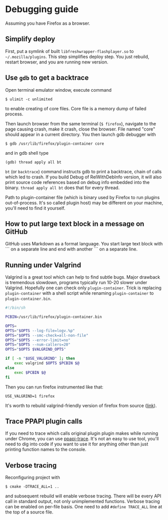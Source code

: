 # Debugging guide

Assuming you have Firefox as a browser.

## Simplify deploy

First, put a symlink of built `libfreshwrapper-flashplayer.so` to `~/.mozilla/plugins`.
This step simplifies deploy step. You just rebuild, restart browser, and you are running
new version.

## Use `gdb` to get a backtrace

Open terminal emulator window, execute command
```
$ ulimit -c unlimited
```
to enable creating of core files. Core file is a memory dump of failed process.

Then launch browser from the same terminal (`$ firefox`), navigate to the page causing crash,
make it crash, close the browser. File named "core" should appear in a current directory. You then
launch gdb debugger with
```
$ gdb /usr/lib/firefox/plugin-container core
```
and in gdb shell type
```
(gdb) thread apply all bt
```
`bt` (or `backtrace`) command instructs gdb to print a backtrace, chain of calls which led to
crash. If you build Debug of RelWithDebInfo version, it will also print source code references
based on debug info embedded into the binary. `thread apply all bt` does that for every thread.

Path to plugin-container file (which is binary used by Firefox to run plugins out-of-process. It's
so called plugin host) may be different on your machine, you'll need to find it yourself.

## How to put large text block in a message on GitHub

GitHub uses Markdown as a format language. You start large text block with \`\`\` on a separate
line and end with another \`\`\` on a separate line.

## Running under Valgrind

Valgrind is a great tool which can help to find subtle bugs. Major drawback is tremendous slowdown,
programs typically run 10-20 slower under Valgrind. Hopefully one can check only `plugin-container`.
Trick is replacing `plugin-container` with a shell script while renaming `plugin-container` to
`plugin-container.bin`.

```sh
#!/bin/sh

PCBIN=/usr/lib/firefox/plugin-container.bin

OPTS=
OPTS="$OPTS --log-file=logv.%p"
OPTS="$OPTS --smc-check=all-non-file"
OPTS="$OPTS --error-limit=no"
OPTS="$OPTS --num-callers=20"
OPTS="$OPTS $VALGRIND_OPTS"

if [ -n "$USE_VALGRIND" ]; then
    exec valgrind $OPTS $PCBIN $@
else
    exec $PCBIN $@
fi
```

Then you can run firefox instrumented like that:
```
USE_VALGRIND=1 firefox
```
It's worth to rebuild valgrind-friendly version of firefox from source
([link](https://developer.mozilla.org/en-US/docs/Mozilla/Testing/Valgrind)).


## Trace PPAPI plugin calls

If you need to trace which calls original plugin plugin makes while running under Chrome, you can
use [ppapi-trace](https://github.com/i-rinat/ppapi-trace). It's not an easy to use tool, you'll
need to dig into code if you want to use it for anything other than just printing function names
to the console.

## Verbose tracing

Reconfiguring project with
```
$ cmake -DTRACE_ALL=1 ..
```
and subsequent rebuild will enable verbose tracing. There will be every API call in standard output,
not only unimplemented functions. Verbose tracing can be enabled on per-file basis. One need to add
`#define TRACE_ALL` line at the top of a source file.
